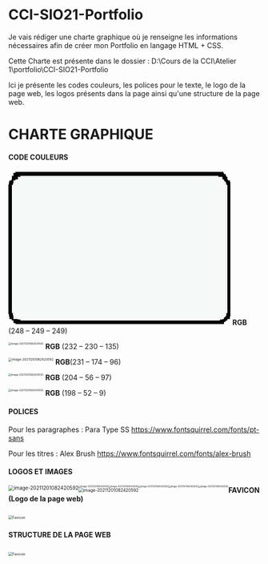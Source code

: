 # CCI-SIO21-Portfolio

Je vais rédiger une charte graphique où je renseigne les informations nécessaires afin de créer mon Portfolio en langage HTML + CSS.

Cette Charte est présente dans le dossier : D:\Cours de la CCI\Atelier 1\portfolio\CCI-SIO21-Portfolio

Ici je présente les codes couleurs, les polices pour le texte, le logo de la page web, les logos présents dans la page ainsi qu'une structure de la page web.



# CHARTE GRAPHIQUE

#### **CODE COULEURS**  								



![img-gris](.\Images\img-gris.jpg)  **RGB** (248 – 249 – 249)

<img src="D:\Cours de la CCI\Atelier 1\portfolio\CCI-SIO21-Portfolio\Images\img-jaune.jpg" alt="image-20211201082420592" style="float: left;zoom:35%"/>

​														**RGB** (232 – 230 – 135)

<img src="D:\Cours de la CCI\Atelier 1\portfolio\CCI-SIO21-Portfolio\Images\img-orange.jpg" alt="image-20211201082420592" style="float: left;zoom:45%"/>

​														**RGB**(231 – 174 – 96)

<img src="D:\Cours de la CCI\Atelier 1\portfolio\CCI-SIO21-Portfolio\Images\img-violet.jpg" alt="image-20211201082420592" style="float: left;zoom:35%"/>

​														**RGB** (204 – 56 – 97)

<img src="D:\Cours de la CCI\Atelier 1\portfolio\CCI-SIO21-Portfolio\Images\img-rouge.jpg" alt="image-20211201082420592" style="float: left;zoom:35%"/>

​														**RGB** (198 – 52 – 9)





#### **POLICES**

Pour les paragraphes : Para Type SS https://www.fontsquirrel.com/fonts/pt-sans

Pour les titres : Alex Brush https://www.fontsquirrel.com/fonts/alex-brush





#### **LOGOS ET IMAGES**

<img src="D:\Cours de la CCI\Atelier 1\portfolio\CCI-SIO21-Portfolio\Images\ECDL logo.png" alt="image-20211201082420592" style="float: left;zoom:70%"/>

<img src="D:\Cours de la CCI\Atelier 1\portfolio\CCI-SIO21-Portfolio\Images\logo-1.jpg" alt="image-20211201082420592" style="float: left;zoom:30%"/>

<img src="D:\Cours de la CCI\Atelier 1\portfolio\CCI-SIO21-Portfolio\Images\Office word.png" alt="image-20211201082420592" style="float: left;zoom:30%"/>

<img src="D:\Cours de la CCI\Atelier 1\portfolio\CCI-SIO21-Portfolio\Images\Html css JS.png" alt="image-20211201082420592" style="float: left;zoom:30%"/>

<img src="D:\Cours de la CCI\Atelier 1\portfolio\CCI-SIO21-Portfolio\Images\grigio.jpg" alt="image-20211201082420592" style="float: left;zoom:30%"/>

<img src="D:\Cours de la CCI\Atelier 1\portfolio\CCI-SIO21-Portfolio\Images\lodyas.png" alt="image-20211201082420592" style="float: left;zoom:30%"/>

<img src="D:\Cours de la CCI\Atelier 1\portfolio\CCI-SIO21-Portfolio\Images\PhotoID.png" alt="image-20211201082420592" style="float: left;zoom:60%"/>



#### **FAVICON (Logo de la page web)**

<img src="D:\Cours de la CCI\Atelier 1\portfolio\CCI-SIO21-Portfolio\Images\Favicon.jpg" alt="Favicon" style="zoom:50%;" />

#### **STRUCTURE DE LA PAGE WEB**

<img src="D:\Cours de la CCI\Atelier 1\portfolio\CCI-SIO21-Portfolio\Images\Structure page Web.png" alt="Favicon" style="zoom:50%;" />

